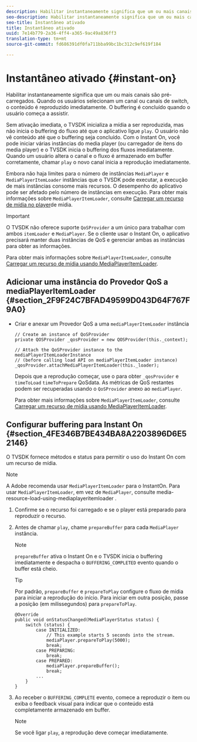 ```yaml
---
description: Habilitar instantaneamente significa que um ou mais canais são pré-carregados. Quando os usuários selecionam um canal ou canais de switch, o conteúdo é reproduzido imediatamente. O buffering é concluído quando o usuário começa a assistir.
seo-description: Habilitar instantaneamente significa que um ou mais canais são pré-carregados. Quando os usuários selecionam um canal ou canais de switch, o conteúdo é reproduzido imediatamente. O buffering é concluído quando o usuário começa a assistir.
seo-title: Instantâneo ativado
title: Instantâneo ativado
uuid: 7e14b779-2a36-4ff4-a365-9ac49a836ff3
translation-type: tm+mt
source-git-commit: fd686391df0fa711bba99bc1bc312c9ef619f184

---
```



# Instantâneo ativado {#instant-on}

Habilitar instantaneamente significa que um ou mais canais são pré-carregados. Quando os usuários selecionam um canal ou canais de switch, o conteúdo é reproduzido imediatamente. O buffering é concluído quando o usuário começa a assistir.

Sem ativação imediata, o TVSDK inicializa a mídia a ser reproduzida, mas não inicia o buffering do fluxo até que o aplicativo ligue `play`. O usuário não vê conteúdo até que o buffering seja concluído. Com o Instant On, você pode iniciar várias instâncias do media player (ou carregador de itens do media player) e o TVSDK inicia o buffering dos fluxos imediatamente. Quando um usuário altera o canal e o fluxo é armazenado em buffer corretamente, chamar `play` o novo canal inicia a reprodução imediatamente.

Embora não haja limites para o número de instâncias `MediaPlayer` e `MediaPlayerItemLoader` instâncias que o TVSDK pode executar, a execução de mais instâncias consome mais recursos. O desempenho do aplicativo pode ser afetado pelo número de instâncias em execução. Para obter mais informações sobre `MediaPlayerItemLoader`, consulte [Carregar um recurso de mídia no player](../../../tvsdk-2.7-for-android/content-playback-options/mediaplayer-initialize-for-video/t-psdk-android-2.7-media-resource-load.md)de mídia.

>[!IMPORTANT]
>
>O TVSDK não oferece suporte `QoSProvider` a um único para trabalhar com ambos `itemLoader` e `MediaPlayer`. Se o cliente usar o Instant On, o aplicativo precisará manter duas instâncias de QoS e gerenciar ambas as instâncias para obter as informações.

Para obter mais informações sobre `MediaPlayerItemLoader`, consulte [Carregar um recurso de mídia usando MediaPlayerItemLoader](../../../tvsdk-2.7-for-android/content-playback-options/mediaplayer-initialize-for-video/t-psdk-android-2.7-media-resource-load-using-mediaplayeritemloader.md).

## Adicionar uma instância do Provedor QoS a mediaPlayerItemLoader {#section_2F9F24C7BFAD49599D043D64F767F9A0}

* Criar e anexar um Provedor QoS a uma `mediaPlayerItemLoader` instância

   ```
   // Create an instance of QoSProvider  
   private QOSProvider _qosProvider = new QOSProvider(this._context);  
   
   // Attach the QoSProvider instance to the mediaPlayerItemLoaderInstance  
   // (before calling load API on mediaPlayerItemLoader instance)  
   _qosProvider.attachMediaPlayerItemLoader(this._loader); 
   ```

   Depois que a reprodução começar, use o para obter `_qosProvider` e `timeToLoad` `timeToPrepare` QoSdata. As métricas de QoS restantes podem ser recuperadas usando o `QoSProvider` anexo ao `mediaPlayer`.

   Para obter mais informações sobre `MediaPlayerItemLoader`, consulte [Carregar um recurso de mídia usando MediaPlayerItemLoader](../../../tvsdk-2.7-for-android/content-playback-options/mediaplayer-initialize-for-video/t-psdk-android-2.7-media-resource-load-using-mediaplayeritemloader.md#use-mediaplayeritemloader).

## Configurar buffering para Instant On {#section_4FE346B7BE434BA8A2203896D6E52146}

O TVSDK fornece métodos e status para permitir o uso do Instant On com um recurso de mídia.

>[!NOTE]
>
>A Adobe recomenda usar `MediaPlayerItemLoader` para o InstantOn. Para usar `MediaPlayerItemLoader`, em vez de `MediaPlayer`, consulte media-resource-load-using-mediaplayeritemloader .

1. Confirme se o recurso foi carregado e se o player está preparado para reproduzir o recurso.
1. Antes de chamar `play`, chame `prepareBuffer` para cada `MediaPlayer` instância.

   >[!NOTE]
   >
   >`prepareBuffer` ativa o Instant On e o TVSDK inicia o buffering imediatamente e despacha o `BUFFERING_COMPLETED` evento quando o buffer está cheio.

   >[!TIP]
   >
   >Por padrão, `prepareBuffer` e `prepareToPlay` configure o fluxo de mídia para iniciar a reprodução do início. Para iniciar em outra posição, passe a posição (em milissegundos) para `prepareToPlay`.

   ```
   @Override 
   public void onStatusChanged(MediaPlayerStatus status) { 
       switch (status) { 
           case INITIALIZED: 
               // This example starts 5 seconds into the stream. 
               mediaPlayer.prepareToPlay(5000); 
               break; 
           case PREPARING: 
               break; 
           case PREPARED: 
               mediaPlayer.prepareBuffer(); 
               break; 
           ... 
       } 
   }
   ```

1. Ao receber o `BUFFERING_COMPLETE` evento, comece a reproduzir o item ou exiba o feedback visual para indicar que o conteúdo está completamente armazenado em buffer.

   >[!NOTE]
   >
   >Se você ligar `play`, a reprodução deve começar imediatamente.

